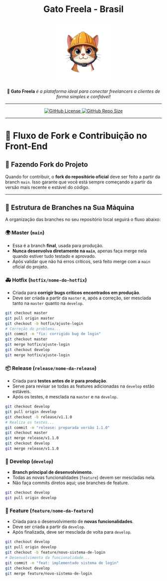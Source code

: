<div align="center">
  <h1>Gato Freela - Brasil</h1>
  <img alt="icon" src="https://raw.githubusercontent.com/gatofreela/gatofreela.github.io/refs/heads/main/public/gatofreela.png" width="40%" />
  <p>
    <b>🐾 Gato Freela</b> <i>é a plataforma ideal para conectar freelancers a clientes de forma simples e confiável!</i>
  </p>
  <hr>
</div>

<div align="center">
  <a href="https://github.com/gatofreela/gatofreela.github.io/blob/main/LICENSE">
    <img alt="GitHub License"
         src="https://img.shields.io/github/license/gatofreela/gatofreela.github.io?style=for-the-badge&logo=apache&logoColor=CE854E&color=CE854E" />
  </a>
  <a href="https://github.com/gatofreela/gatofreela.github.io/archive/refs/heads/main.zip">
    <img alt="GitHub Repo Size"
         src="https://img.shields.io/github/repo-size/gatofreela/gatofreela.github.io?style=for-the-badge&logo=databricks&logoColor=CE854E&color=CE854E" />
  </a>
</div>

---

# 🚀 **Fluxo de Fork e Contribuição no Front-End**

## 🔹 **Fazendo Fork do Projeto**
Quando for contribuir, o **fork do repositório oficial** deve ser feito a partir da branch `main`. Isso garante que você está sempre começando a partir da versão mais recente e estável do código.

---

## 🔹 **Estrutura de Branches na Sua Máquina**
A organização das branches no seu repositório local seguirá o fluxo abaixo:

### **🌍 Master (`main`)**
- Essa é a branch **final**, usada para produção.
- **Nunca desenvolva diretamente na `main`**, apenas faça merge nela quando estiver tudo testado e aprovado.
- Após validar que não há erros críticos, será feito merge com a `main` oficial do projeto.

### **🚑 Hotfix (`hotfix/nome-do-hotfix`)**
- Criada para **corrigir bugs críticos encontrados em produção**.
- Deve ser criada a partir da `master` e, após a correção, ser mesclada tanto na `master` quanto na `develop`.
  
```bash
git checkout master
git pull origin master
git checkout -b hotfix/ajuste-login
# Correção do problema...
git commit -m "fix: corrigido bug de login"
git checkout master
git merge hotfix/ajuste-login
git checkout develop
git merge hotfix/ajuste-login
```

### **📦 Release (`release/nome-da-release`)**
- Criada para **testes antes de ir para produção**.
- Serve para revisar se todas as features adicionadas na `develop` estão estáveis.
- Após os testes, é mesclada na `master` e na `develop`.

```bash
git checkout develop
git pull origin develop
git checkout -b release/v1.1.0
# Realiza os testes...
git commit -m "release: preparada versão 1.1.0"
git checkout master
git merge release/v1.1.0
git checkout develop
git merge release/v1.1.0
```

### **🚀 Develop (`develop`)**
- **Branch principal de desenvolvimento.**
- Todas as novas funcionalidades (`feature`) devem ser mescladas nela.
- Não faça commits diretos aqui; use branches de feature.

```bash
git checkout develop
git pull origin develop
```

### **🔨 Feature (`feature/nome-da-feature`)**
- Criada para o desenvolvimento de **novas funcionalidades**.
- Deve ser criada a partir da `develop`.
- Após finalizada, deve ser mesclada de volta para `develop`.

```bash
git checkout develop
git pull origin develop
git checkout -b feature/novo-sistema-de-login
# Desenvolvimento da funcionalidade...
git commit -m "feat: implementado sistema de login"
git checkout develop
git merge feature/novo-sistema-de-login
```
